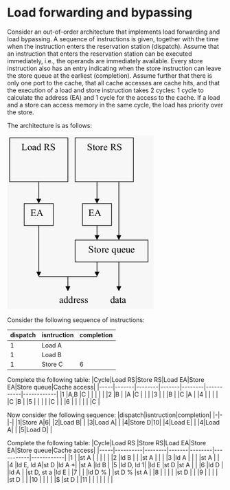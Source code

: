 # Load forwarding and bypassing

Consider an out-of-order architecture that implements load forwarding and load bypassing. A
sequence of instructions is given, together with the time when the instruction enters the
reservation station (dispatch). Assume that an instruction that enters the reservation station can be
executed immediately, i.e., the operands are immediately available. Every store instruction also
has an entry indicating when the store instruction can leave the store queue at the earliest
(completion). Assume further that there is only one port to the cache, that all cache accesses are
cache hits, and that the execution of a load and store instruction takes 2 cycles: 1 cycle to
calculate the address (EA) and 1 cycle for the access to the cache. If a load and a store can access
memory in the same cycle, the load has priority over the store.

The architecture is as follows:

![load_forwarding_and_bypassing_architecture.png](load_forwarding_and_bypassing_architecture.png)

Consider the following sequence of instructions:

|dispatch|isntruction|completion|
|-|-|-|
|1|Load A| |
|1|Load B| |
|1|Store C|6|

Complete the following table:
|Cycle|Load RS|Store RS|Load EA|Store EA|Store queue|Cache access|
|-----|-------|--------|-------|--------|-----------|------------|
|1    |A,B    |C       |       |        |           |            |
|2    |B      |        |A      |C       |           |            |
|3    |       |        |B      |        |C          |A           |
|4    |       |        |       |        |C          |B           |
|5    |       |        |       |        |C          |            |
|6    |       |        |       |        |           |C           |

Now consider the following sequence:
|dispatch|isntruction|completion|
|-|-|-|
|1|Store A|6|
|2|Load B| |
|3|Load A| |
|4|Store D|10|
|4|Load E| |
|4|Load A| |
|5|Load D| |

Complete the following table:
|Cycle|Load RS   |Store RS|Load EA|Store EA|Store queue|Cache access|
|-----|----------|--------|-------|--------|-----------|------------|
|1    |          |st A    |       |        |           |            |
|2    |ld B      |        |       |st A    |           |            |
|3    |ld A      |        |       |        |st A       |            |
|4    |ld E, ld A|st D    |ld A \*|        |st A       |ld B        |
|5    |ld D, ld 1|        |ld E   |st D    |st A       |            |
|6    |ld D      |        |ld A   |        |st D, st a |ld E        |
|7    |          |        |ld D % |        |st D %     |st A        |
|8    |          |        |       |        |st D       |            |
|9    |          |        |       |        |st D       |            |
|10   |          |        |       |        |$          |st D        |
|11   |          |        |       |        |           |            |

